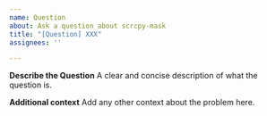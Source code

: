 ```yaml
---
name: Question
about: Ask a question about scrcpy-mask
title: "[Question] XXX"
assignees: ''

---
```


**Describe the Question**
A clear and concise description of what the question is.

**Additional context**
Add any other context about the problem here.
